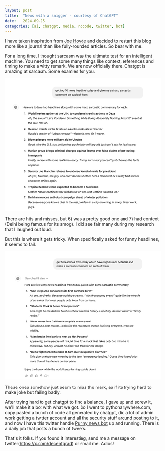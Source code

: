 ```yaml
---
layout: post
title:  "News with a snigger - courtesy of ChatGPT"
date:   2024-09-25 
categories: [ai, chatgpt, media, nocode, twitter, bot]
---
```



I have taken inspiration from [Joe Hovde](https://www.residualthoughts.com/about/) and decided to restart this blog more like a journal than like fully-rounded articles. So bear with me.


For a long time, I thought sarcasm was the ultimate test for an intelligent machine. You need to get some many things like context, references and timing to make a witty remark. We are now officially there. Chatgpt is amazing at sarcasm. Some examles for you.
<!--more-->

![chatgpt jokes](/assets/chatgpt-jokes.png)

There are hits and misses, but 6) was a pretty good one and 7) had context (Delhi being famous for its smog). I did see fair many during my research that I laughed out loud.

But this is where it gets tricky. When specifically asked for funny headlines, it seems to fail.

![chatgpt jokes funny](/assets/specific-funny.png)

These ones somehow just seem to miss the mark, as if its trying hard to make joke but failing badly.

After trying hard to get chatgpt to find a balance, I gave up and screw it, we'll make it a bot with what we got. So I went to pythonanywhere.com, copy pasted a bunch of code all generated by chatgpt, did a lot of admin work getting a twitter account and all the security stuff around posting to it, and now I have this twitter handle [Punny news bot](https://x.com/punnybotme) up and running. There is a daily job that posts a bunch of tweets.

That's it folks. If you found it interesting, send me a message on twitter(https://x.com/decentgrad) or email me.
Adios!
